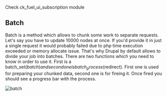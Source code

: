 Check ck_fuel_ui_subscription module
## Batch

Batch is a method which allows to chunk some work to separate requests. Let's say you have to update 10000 nodes at once. If you'd provide it in just a single request it would probably failed due to php time execution exceeded or memory allocate issue. That's why Drupal by default allows to divide your job into batches. There are two functions which you need to know in order to use it. First is a batch_set($batch) and second one is batch_process($redirect). First one is used for preparing your chunked data, second one is for fireing it. Once fired you should see a progress bar with the process.

<img src="https://i.imgur.com/xIo1hNG.png" alt="batch" />
